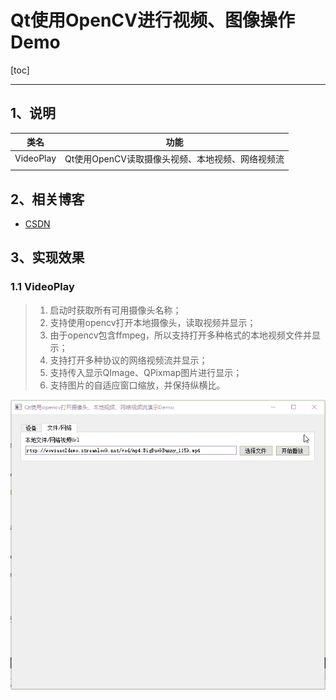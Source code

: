 # Qt使用OpenCV进行视频、图像操作Demo

[toc]

---

## 1、说明

| 类名      | 功能                                             |
| --------- | ------------------------------------------------ |
| VideoPlay | Qt使用OpenCV读取摄像头视频、本地视频、网络视频流 |
|           |                                                  |




## 2、相关博客

* [CSDN](https://blog.csdn.net/qq_43627907/category_11818354.html?spm=1001.2014.3001.5482)

## 3、实现效果

### 1.1 VideoPlay

> 1. 启动时获取所有可用摄像头名称；
> 2. 支持使用opencv打开本地摄像头，读取视频并显示；
> 3. 由于opencv包含ffmpeg，所以支持打开多种格式的本地视频文件并显示；
> 4. 支持打开多种协议的网络视频流并显示；
> 5. 支持传入显示QImage、QPixmap图片进行显示；
> 6. 支持图片的自适应窗口缩放，并保持纵横比。

![VideoPlay1-tuya](OpenCVDemo.assets/VideoPlay1-tuya.gif)